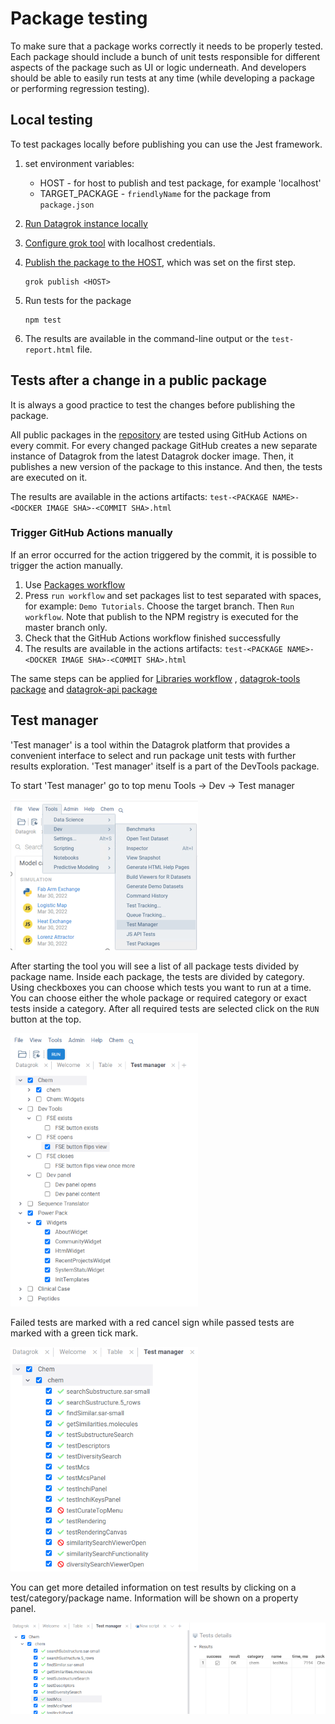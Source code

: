 <!-- TITLE: Test packages -->

# Package testing

To make sure that a package works correctly it needs to be properly tested. Each package should include a bunch of unit
tests responsible for different aspects of the package such as UI or logic underneath. And developers should be able to
easily run tests at any time (while developing a package or performing regression testing).

## Local testing

To test packages locally before publishing you can use the Jest framework.

1) set environment variables:
    * HOST - for host to publish and test package, for example 'localhost'
    * TARGET_PACKAGE - `friendlyName` for the package from `package.json`
2) [Run Datagrok instance locally](../admin/docker-compose.md)
3) [Configure grok tool](set-up-environment.md#configuration) with localhost credentials.
4) [Publish the package to the HOST](publish-packages.md#private-packages), which was set on the first step.

   ```shell
   grok publish <HOST>
   ```

5) Run tests for the package

   ```shell
   npm test
   ```

6) The results are available in the command-line output or the `test-report.html` file.

## Tests after a change in a public package

It is always a good practice to test the changes before publishing the package.

All public packages in the [repository](../../collaborate/public-repository.md) are tested using GitHub Actions on every
commit. For every changed package GitHub creates a new separate instance of Datagrok from the latest Datagrok docker
image. Then, it publishes a new version of the package to this instance. And then, the tests are executed on it.

The results are available in the actions artifacts: `test-<PACKAGE NAME>-<DOCKER IMAGE SHA>-<COMMIT SHA>.html`

### Trigger GitHub Actions manually

If an error occurred for the action triggered by the commit, it is possible to trigger the action manually.

1) Use [Packages workflow](https://github.com/datagrok-ai/public/actions/workflows/packages.yml)
2) Press `run workflow` and set packages list to test separated with spaces, for example: `Demo Tutorials`. Choose the
   target branch. Then `Run workflow`. Note that publish to the NPM registry is executed for the master branch only.
3) Check that the GitHub Actions workflow finished successfully
4) The results are available in the actions artifacts: `test-<PACKAGE NAME>-<DOCKER IMAGE SHA>-<COMMIT SHA>.html`

The same steps can be applied
for [Libraries workflow](https://github.com/datagrok-ai/public/actions/workflows/libraries.yaml)
, [datagrok-tools package](https://github.com/datagrok-ai/public/actions/workflows/tools.yml)
and [datagrok-api package](https://github.com/datagrok-ai/public/actions/workflows/js-api.yml)

## Test manager

'Test manager' is a tool within the Datagrok platform that provides a convenient interface to select and run package
unit tests with further results exploration. 'Test manager' itself is a part of the DevTools package.

To start 'Test manager' go to top menu Tools -> Dev -> Test manager

![Test manager start](test-mngr-start.png)

After starting the tool you will see a list of all package tests divided by package name. Inside each package, the tests
are divided by category. Using checkboxes you can choose which tests you want to run at a time. You can choose either
the whole package or required category or exact tests inside a category. After all required tests are selected click on
the `RUN` button at the top.

![Tests list](test-mngr-tests-list.png)

Failed tests are marked with a red cancel sign while passed tests are marked with a green tick mark.

![Tests list](test-mngr-results.png)

You can get more detailed information on test results by clicking on a test/category/package name. Information will be
shown on a property panel.

![Tests property panel](test-mngr-property-panel.png)
